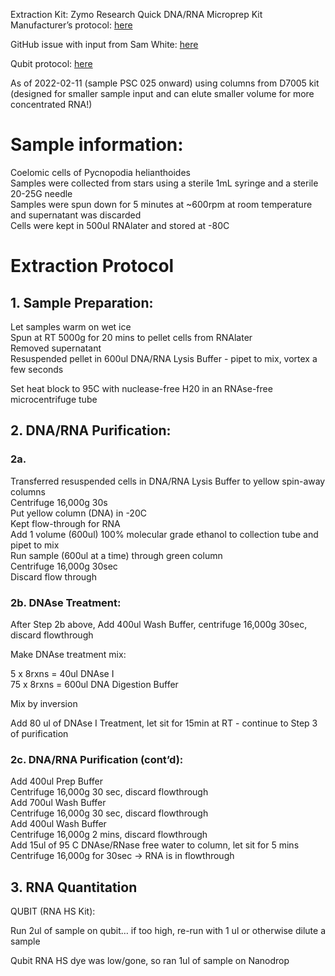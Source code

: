 Extraction Kit:
Zymo Research Quick DNA/RNA Microprep Kit
Manufacturer’s protocol: [here](https://files.zymoresearch.com/protocols/_d7003t_d7003_quick-dna-rna_miniprep_plus_kit.pdf)

GitHub issue with input from Sam White: [here](https://github.com/RobertsLab/resources/issues/1367)

Qubit protocol: [here](https://www.thermofisher.com/document-connect/document-connect.html?url=https%3A%2F%2Fassets.thermofisher.com%2FTFS-Assets%2FLSG%2Fmanuals%2FQubit_RNA_HS_Assay_UG.pdf)

As of 2022-02-11 (sample PSC 025 onward) using columns from D7005 kit (designed for smaller sample input and can elute smaller volume for more concentrated RNA!)

# Sample information:
Coelomic cells of Pycnopodia helianthoides    
Samples were collected from stars using a sterile 1mL syringe and a sterile 20-25G needle       
Samples were spun down for 5 minutes at ~600rpm at room temperature and supernatant was discarded     
Cells were kept in 500ul RNAlater and stored at -80C


# Extraction Protocol   

## 1. Sample Preparation:
Let samples warm on wet ice           
Spun at RT 5000g for 20 mins to pellet cells from RNAlater      
Removed supernatant     
Resuspended pellet in 600ul DNA/RNA Lysis Buffer - pipet to mix, vortex a few seconds           

Set heat block to 95C with nuclease-free H20 in an RNAse-free microcentrifuge tube

## 2. DNA/RNA Purification:
### 2a.
Transferred resuspended cells in DNA/RNA Lysis Buffer to yellow spin-away columns          
Centrifuge 16,000g 30s        
Put yellow column (DNA) in -20C      
Kept flow-through for RNA        
Add 1 volume (600ul) 100% molecular grade ethanol to collection tube and pipet to mix              
Run sample (600ul at a time) through green column       
Centrifuge 16,000g 30sec     
Discard flow through        

### 2b. DNAse Treatment:
After Step 2b above, Add 400ul Wash Buffer, centrifuge 16,000g 30sec, discard flowthrough    

Make DNAse treatment mix:

5 x 8rxns = 40ul DNAse I     
75 x 8rxns = 600ul DNA Digestion Buffer         

Mix by inversion     

Add 80 ul of DNAse I Treatment, let sit for 15min at RT - continue to Step 3 of purification

### 2c. DNA/RNA Purification (cont’d):
Add 400ul Prep Buffer       
Centrifuge 16,000g 30 sec, discard flowthrough       
Add 700ul Wash Buffer      
Centrifuge 16,000g 30 sec, discard flowthrough      
Add 400ul Wash Buffer      
Centrifuge 16,000g 2 mins, discard flowthrough      
Add 15ul of 95 C DNAse/RNase free water to column, let sit for 5 mins      
Centrifuge 16,000g for 30sec → RNA is in flowthrough      


## 3. RNA Quantitation
QUBIT (RNA HS Kit):

Run 2ul of sample on qubit… if too high, re-run with 1 ul or otherwise dilute a sample     

Qubit RNA HS dye was low/gone, so ran 1ul of sample on Nanodrop        
